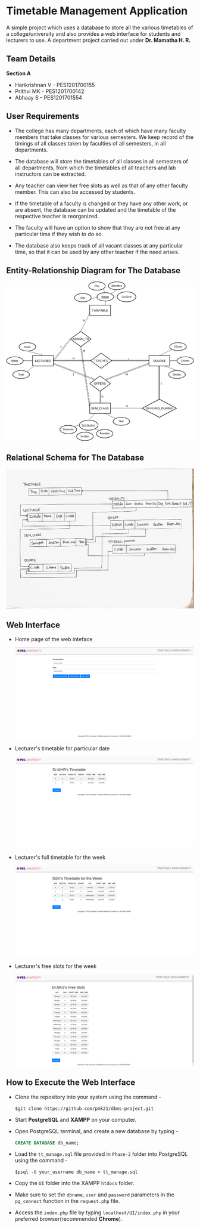 # Timetable Management Application

A simple project which uses a database to store all the various timetables of a college/university and also provides a web interface for students and lecturers to use. A department project carried out under **Dr. Mamatha H. R.**

## Team Details

**Section A**

* Harikrishnan V - PES1201700155
* Prithvi MK - PES1201700142
* Abhaay S - PES1201701554

## User Requirements

* The college has many departments, each of which have
many faculty members that take classes for various
semesters. We keep record of the timings of all classes
taken by faculties of all semesters, in all departments.

* The database will store the timetables of all classes in all
semesters of all departments, from which the
timetables of all teachers and lab instructors can be
extracted.

* Any teacher can view her free slots as well as that of
any other faculty member. This can also be accessed by
students.

* If the timetable of a faculty is changed or they have any
other work, or are absent, the database can be updated
and the timetable of the respective teacher is
reorganized.

* The faculty will have an option to show that they are not
free at any particular time if they wish to do so.

* The database also keeps track of all vacant classes at any
particular time, so that it can be used by any other
teacher if the need arises.

## Entity-Relationship Diagram for The Database

![ER Diagram](Phase-1/images/ER_diagram.jpg)

## Relational Schema for The Database

![Relational schema](Phase-1/images/relational_schema.jpg)

## Web Interface

* Home page of the web inteface
  
  ![Home](Phase-2/screenshots/index.jpg)

* Lecturer's timetable for particular date
  
  ![Particular Date](Phase-2/screenshots/particular_timetable.jpg)

* Lecturer's full timetable for the week

  ![Full Timetable](Phase-2/screenshots/full_timetable.jpg)

* Lecturer's free slots for the week

  ![Free Slots](Phase-2/screenshots/free_slots.jpg)

## How to Execute the Web Interface

* Clone the repository into your system using the command -

    ```shell
    $git clone https://github.com/pmk21/dbms-project.git
    ```

* Start **PostgreSQL** and **XAMPP** on your computer.
  
* Open PostgreSQL terminal, and create a new database by typing -

  ```sql
  CREATE DATABASE db_name;  
  ```

* Load the `tt_manage.sql` file provided in `Phase-2` folder into PostgreSQL using the command -

    ```shell
    $psql -U your_username db_name < tt_manage.sql
    ```

* Copy the `UI` folder into the XAMPP `htdocs` folder.
  
* Make sure to set the `dbname`, `user` and `password` parameters in the `pg_connect` function in the `request.php` file.

* Access the `index.php` file by typing `localhost/UI/index.php` in your preferred browser(recommended **Chrome**).
